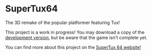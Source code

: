 # SuperTux64
The 3D remake of the popular platformer featuring Tux!

This project is a work in progress! You may download a copy of the [development version](../dev), but be aware that the game isn't complete yet.

You can find more about this project on the [SuperTux 64 website!](https://www.supertux64.org/)
